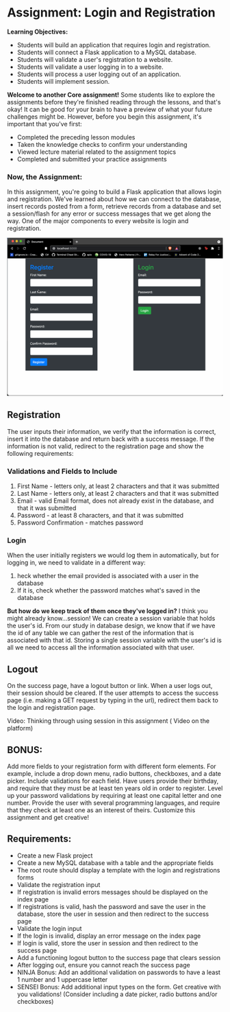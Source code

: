 # Assignment: Login and Registration
**Learning Objectives:**

- Students will build an application that requires login and registration.
- Students will connect a Flask application to a MySQL database.
- Students will validate a user's registration to a website.
- Students will validate a user logging in to a website.
- Students will process a user logging out of an application.
- Students will implement session.


**Welcome to another Core assignment!** Some students like to explore the assignments before they're finished reading through the lessons, and that's okay! It can be good for your brain to have a preview of what your future challenges might be. However, before you begin this assignment, it's important that you've first:

- Completed the preceding lesson modules
- Taken the knowledge checks to confirm your understanding
- Viewed lecture material related to the assignment topics
- Completed and submitted your practice assignments

### Now, the Assignment:
In this assignment, you're going to build a Flask application that allows login and registration. We've learned about how we can connect to the database, insert records posted from a form, retrieve records from a database and set a session/flash for any error or success messages that we get along the way. One of the major components to every website is login and registration.

![LoginReg](login.gif)

## Registration

The user inputs their information, we verify that the information is correct, insert it into the database and return back with a success message. If the information is not valid, redirect to the registration page and show the following requirements:

### Validations and Fields to Include
1. First Name - letters only, at least 2 characters and that it was submitted
2. Last Name - letters only, at least 2 characters and that it was submitted
3. Email - valid Email format, does not already exist in the database, and that it was submitted
4. Password - at least 8 characters, and that it was submitted
5. Password Confirmation - matches password

### Login
When the user initially registers we would log them in automatically, but for logging in, we need to validate in a different way:

1. heck whether the email provided is associated with a user in the database
2. If it is, check whether the password matches what's saved in the database

**But how do we keep track of them once they've logged in?** I think you might already know...session! We can create a session variable that holds the user's id. From our study in database design, we know that if we have the id of any table we can gather the rest of the information that is associated with that id. Storing a single session variable with the user's id is all we need to access all the information associated with that user.

## Logout
On the success page, have a logout button or link. When a user logs out, their session should be cleared. If the user attempts to access the success page (i.e. making a GET request by typing in the url), redirect them back to the login and registration page.

Video: Thinking through using session in this assignment ( Video on the platform)

## BONUS:
Add more fields to your registration form with different form elements. For example, include a drop down menu, radio buttons, checkboxes, and a date picker. Include validations for each field. Have users provide their birthday, and require that they must be at least ten years old in order to register. Level up your password validations by requiring at least one capital letter and one number. Provide the user with several programming languages, and require that they check at least one as an interest of theirs. Customize this assignment and get creative!

## Requirements:
- Create a new Flask project
- Create a new MySQL database with a table and the appropriate fields
- The root route should display a template with the login and registrations forms
- Validate the registration input
- If registration is invalid errors messages should be displayed on the index page
- If registrations is valid, hash the password and save the user in the database, store the user in session and then redirect to the success page
- Validate the login input
- If the login is invalid, display an error message on the index page
- If login is valid, store the user in session and then redirect to the success page
- Add a functioning logout button to the success page that clears session
- After logging out, ensure you cannot reach the success page
- NINJA Bonus: Add an additional validation on passwords to have a least 1 number and 1 uppercase letter
- SENSEI Bonus: Add additional input types on the form. Get creative with you validations! (Consider including a date picker, radio buttons and/or checkboxes)

